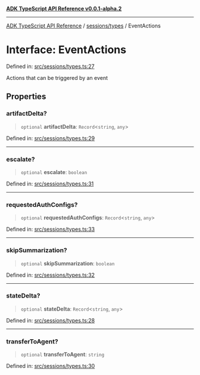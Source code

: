 [**ADK TypeScript API Reference v0.0.1-alpha.2**](../../../README.md)

***

[ADK TypeScript API Reference](../../../modules.md) / [sessions/types](../README.md) / EventActions

# Interface: EventActions

Defined in: [src/sessions/types.ts:27](https://github.com/njraladdin/adk-typescript/blob/main/src/sessions/types.ts#L27)

Actions that can be triggered by an event

## Properties

### artifactDelta?

> `optional` **artifactDelta**: `Record`\<`string`, `any`\>

Defined in: [src/sessions/types.ts:29](https://github.com/njraladdin/adk-typescript/blob/main/src/sessions/types.ts#L29)

***

### escalate?

> `optional` **escalate**: `boolean`

Defined in: [src/sessions/types.ts:31](https://github.com/njraladdin/adk-typescript/blob/main/src/sessions/types.ts#L31)

***

### requestedAuthConfigs?

> `optional` **requestedAuthConfigs**: `Record`\<`string`, `any`\>

Defined in: [src/sessions/types.ts:33](https://github.com/njraladdin/adk-typescript/blob/main/src/sessions/types.ts#L33)

***

### skipSummarization?

> `optional` **skipSummarization**: `boolean`

Defined in: [src/sessions/types.ts:32](https://github.com/njraladdin/adk-typescript/blob/main/src/sessions/types.ts#L32)

***

### stateDelta?

> `optional` **stateDelta**: `Record`\<`string`, `any`\>

Defined in: [src/sessions/types.ts:28](https://github.com/njraladdin/adk-typescript/blob/main/src/sessions/types.ts#L28)

***

### transferToAgent?

> `optional` **transferToAgent**: `string`

Defined in: [src/sessions/types.ts:30](https://github.com/njraladdin/adk-typescript/blob/main/src/sessions/types.ts#L30)
